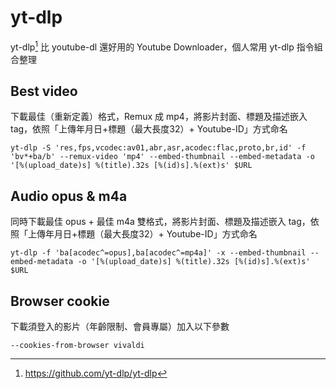 # yt-dlp

yt-dlp[^1] 比 youtube-dl 還好用的 Youtube Downloader，個人常用 yt-dlp 指令組合整理


## Best video

下載最佳（重新定義）格式，Remux 成 mp4，將影片封面、標題及描述嵌入 tag，依照「上傳年月日+標題（最大長度32）+ Youtube-ID」方式命名

```
yt-dlp -S 'res,fps,vcodec:av01,abr,asr,acodec:flac,proto,br,id' -f 'bv*+ba/b' --remux-video 'mp4' --embed-thumbnail --embed-metadata -o '[%(upload_date)s] %(title).32s [%(id)s].%(ext)s' $URL
```


## Audio opus & m4a

同時下載最佳 opus + 最佳 m4a 雙格式，將影片封面、標題及描述嵌入 tag，依照「上傳年月日+標題（最大長度32）+ Youtube-ID」方式命名

```
yt-dlp -f 'ba[acodec^=opus],ba[acodec^=mp4a]' -x --embed-thumbnail --embed-metadata -o '[%(upload_date)s] %(title).32s [%(id)s].%(ext)s' $URL
```


## Browser cookie

下載須登入的影片（年齡限制、會員專屬）加入以下參數

```
--cookies-from-browser vivaldi
```

[^1]: https://github.com/yt-dlp/yt-dlp

